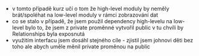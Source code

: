 * v tomto případě kurz učí o tom že high-level moduly by neměly brát/spoléhat na low-level moduly v rámci zobrazování dat
* co se stalo v případě, že jsem použil dependency high-levelu na low-level bylo to, že jsem z private proměnné vytvořil public v tu chvíli by Relationships byla exposnutá
* využitím interfacu jsem dosáhl stejného cíle - zjistil jsem johnovi děti bez toho ale abych uměle měnil private proměnou na public